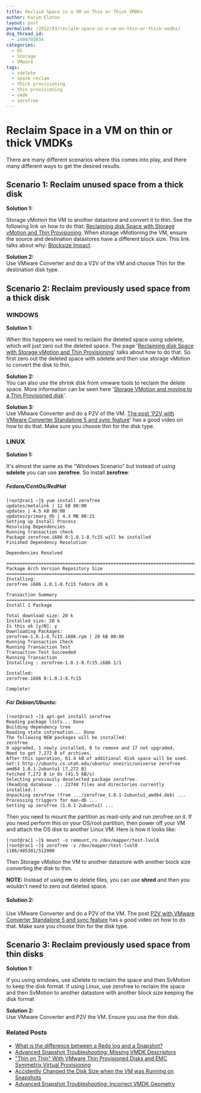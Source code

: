 ```yaml
---
title: Reclaim Space in a VM on Thin or Thick VMDKs
author: Karim Elatov
layout: post
permalink: /2012/03/reclaim-space-in-a-vm-on-thin-or-thick-vmdks/
dsq_thread_id:
  - 1404703834
categories:
  - OS
  - Storage
  - VMware
tags:
  - sdelete
  - space reclam
  - thick provisioning
  - thin provisioning
  - vmdk
  - zerofree
---
```

# Reclaim Space in a VM on thin or thick VMDKs

There are many different scenarios where this comes into play, and there many different ways to get the desired results.

## Scenario 1: Reclaim unused space from a thick disk

**Solution 1:**

Storage vMotion the VM to another datastore and convert it to thin. See the following link on how to do that: <a href="http://www.thelowercasew.com/reclaiming-disk-space-with-storage-vmotion-and-thin-provisioning" onclick="javascript:_gaq.push(['_trackEvent','outbound-article','http://www.thelowercasew.com/reclaiming-disk-space-with-storage-vmotion-and-thin-provisioning']);">Reclaiming disk Space with Storage vMotion and Thin Provisioning</a>. When storage vMotioning the VM, ensure the source and destination datastores have a different block size. This link talks about why: <a href="http://www.yellow-bricks.com/2011/02/18/blocksize-impact/" onclick="javascript:_gaq.push(['_trackEvent','outbound-article','http://www.yellow-bricks.com/2011/02/18/blocksize-impact/']);">Blocksize Impact</a>.

**Solution 2:**  
Use VMware Converter and do a V2V of the VM and choose Thin for the destination disk type.

## Scenario 2: Reclaim previously used space from a thick disk

### WINDOWS

**Solution 1:**

When this happens we need to reclaim the deleted space using sdelete, which will just zero out the deleted space. The page '<a href="http://www.thelowercasew.com/reclaiming-disk-space-with-storage-vmotion-and-thin-provisioning" onclick="javascript:_gaq.push(['_trackEvent','outbound-article','http://www.thelowercasew.com/reclaiming-disk-space-with-storage-vmotion-and-thin-provisioning']);">Reclaiming disk Space with Storage vMotion and Thin Provisioning</a>' talks about how to do that. So first zero out the deleted space with sdelete and then use storage vMotion to convert the disk to thin.

**Solution 2:**  
You can also use the shrink disk from vmware tools to reclaim the delete space. More information can be seen here '<a href="http://www.yellow-bricks.com/2009/07/31/storage-vmotion-and-moving-to-a-thin-provisioned-disk/" onclick="javascript:_gaq.push(['_trackEvent','outbound-article','http://www.yellow-bricks.com/2009/07/31/storage-vmotion-and-moving-to-a-thin-provisioned-disk/']);">Storage VMotion and moving to a Thin Provisioned disk</a>'.

**Solution 3:**  
Use VMware Converter and do a P2V of the VM. <a href="http://www.vi-tips.com/2011/11/p2v-with-vmware-converter-standalone-5.html" onclick="javascript:_gaq.push(['_trackEvent','outbound-article','http://www.vi-tips.com/2011/11/p2v-with-vmware-converter-standalone-5.html']);">The post 'P2V with VMware Converter Standalone 5 and sync feature</a>' has a good video on how to do that. Make sure you choose thin for the disk type.

### LINUX

**Solution 1:**

It's almost the same as the "Windows Scenario" but instead of using **sdelete** you can use **zerofree**. So install **zerofree**:

##### Fedora/CentOs/RedHat

	[root@rac1 ~]$ yum install zerofree
	updates/metalink | 12 kB 00:00
	updates | 4.5 kB 00:00
	updates/primary_db | 4.3 MB 00:21
	Setting up Install Process
	Resolving Dependencies
	Running transaction check
	Package zerofree.i686 0:1.0.1-8.fc15 will be installed
	Finished Dependency Resolution
	
	Dependencies Resolved
	
	================================================================================
	Package Arch Version Repository Size
	================================================================================
	Installing:
	zerofree i686 1.0.1-8.fc15 fedora 20 k
	
	Transaction Summary
	================================================================================
	Install 1 Package
	
	Total download size: 20 k
	Installed size: 20 k
	Is this ok [y/N]: y
	Downloading Packages:
	zerofree-1.0.1-8.fc15.i686.rpm | 20 kB 00:00
	Running Transaction Check
	Running Transaction Test
	Transaction Test Succeeded
	Running Transaction
	Installing : zerofree-1.0.1-8.fc15.i686 1/1
	
	Installed:
	zerofree.i686 0:1.0.1-8.fc15
	
	Complete!

##### For Debian/Ubuntu:

	[root@rac1 ~]$ apt-get install zerofree
	Reading package lists... Done
	Building dependency tree
	Reading state information... Done
	The following NEW packages will be installed:
	zerofree
	0 upgraded, 1 newly installed, 0 to remove and 17 not upgraded.
	Need to get 7,272 B of archives.
	After this operation, 61.4 kB of additional disk space will be used.
	Get:1 http://ubuntu.cs.utah.edu/ubuntu/ oneiric/universe zerofree amd64 1.0.1-2ubuntu1 [7,272 B]
	Fetched 7,272 B in 0s (41.5 kB/s)
	Selecting previously deselected package zerofree.
	(Reading database ... 22748 files and directories currently installed.)
	Unpacking zerofree (from .../zerofree_1.0.1-2ubuntu1_amd64.deb) ...
	Processing triggers for man-db ...
	Setting up zerofree (1.0.1-2ubuntu1) ...

Then you need to mount the partition as read-only and run zerofree on it. If you need perform this on your OS/root partition, then power off your VM and attach the OS disk to another Linux VM. Here is how it looks like:

	[root@rac1 ~]$ mount -o remount,ro /dev/mapper/test-lvol0
	[root@rac1 ~]$ zerofree -v /dev/mapper/test-lvol0
	1106/485301/512000

Then Storage vMotion the VM to another datastore with another block size converting the disk to thin.

**NOTE:** Instead of using **rm** to delete files, you can use **shred** and then you wouldn't need to zero out deleted space.

#### **Solution 2:**

Use VMware Converter and do a P2V of the VM. The post <a href="http://www.vi-tips.com/2011/11/p2v-with-vmware-converter-standalone-5.html" onclick="javascript:_gaq.push(['_trackEvent','outbound-article','http://www.vi-tips.com/2011/11/p2v-with-vmware-converter-standalone-5.html']);">P2V with VMware Converter Standalone 5 and sync feature</a> has a good video on how to do that. Make sure you choose thin for the disk type.

## Scenario 3: Reclaim previously used space from thin disks

**Solution 1:**

If you using windows, use sDelete to reclaim the space and then SvMotion to keep the disk format. If using Linux, use zerofree to reclaim the space and then SvMotion to another datastore with another block size keeping the disk format

**Solution 2:**  
Use VMware Converter and P2V the VM. Ensure you use the thin disk.

<div class="SPOSTARBUST-Related-Posts">
  <H3>
    Related Posts
  </H3>
  
  <ul class="entry-meta">
    <li class="SPOSTARBUST-Related-Post">
      <a title="What is the difference between a Redo log and a Snapshot?" href="http://virtuallyhyper.com/2012/09/what-is-the-difference-between-a-redo-log-and-a-snapshot/" onclick="javascript:_gaq.push(['_trackEvent','outbound-article','http://virtuallyhyper.com/2012/09/what-is-the-difference-between-a-redo-log-and-a-snapshot/']);" rel="bookmark">What is the difference between a Redo log and a Snapshot?</a>
    </li>
    <li class="SPOSTARBUST-Related-Post">
      <a title="Advanced Snapshot Troubleshooting: Missing VMDK Descriptors" href="http://virtuallyhyper.com/2012/04/advanced-snapshot-troubleshooting-missing-vmdk-descriptors/" onclick="javascript:_gaq.push(['_trackEvent','outbound-article','http://virtuallyhyper.com/2012/04/advanced-snapshot-troubleshooting-missing-vmdk-descriptors/']);" rel="bookmark">Advanced Snapshot Troubleshooting: Missing VMDK Descriptors</a>
    </li>
    <li class="SPOSTARBUST-Related-Post">
      <a title=""Thin on Thin" With VMware Thin Provisioned Disks and EMC Symmetrix Virtual Provisioning" href="http://virtuallyhyper.com/2012/04/thin-on-thin-with-vmware-thin-provisioned-disks-and-emc-symmetrix-virtual-provisioning/" onclick="javascript:_gaq.push(['_trackEvent','outbound-article','http://virtuallyhyper.com/2012/04/thin-on-thin-with-vmware-thin-provisioned-disks-and-emc-symmetrix-virtual-provisioning/']);" rel="bookmark">"Thin on Thin" With VMware Thin Provisioned Disks and EMC Symmetrix Virtual Provisioning</a>
    </li>
    <li class="SPOSTARBUST-Related-Post">
      <a title="Accidently Changed the Disk Size when the VM was Running on Snapshots" href="http://virtuallyhyper.com/2012/04/accidently-changed-the-disk-size-when-the-vm-was-running-on-snapshots/" onclick="javascript:_gaq.push(['_trackEvent','outbound-article','http://virtuallyhyper.com/2012/04/accidently-changed-the-disk-size-when-the-vm-was-running-on-snapshots/']);" rel="bookmark">Accidently Changed the Disk Size when the VM was Running on Snapshots</a>
    </li>
    <li class="SPOSTARBUST-Related-Post">
      <a title="Advanced Snapshot Troubleshooting: Incorrect VMDK Geometry" href="http://virtuallyhyper.com/2012/04/advanced-snapshot-troubleshooting-incorrect-vmdk-geometry/" onclick="javascript:_gaq.push(['_trackEvent','outbound-article','http://virtuallyhyper.com/2012/04/advanced-snapshot-troubleshooting-incorrect-vmdk-geometry/']);" rel="bookmark">Advanced Snapshot Troubleshooting: Incorrect VMDK Geometry</a>
    </li>
  </ul>
</div>